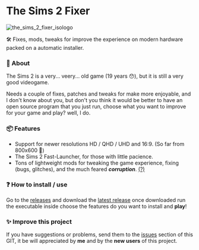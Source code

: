 
# The Sims 2 Fixer

![the_sims_2_fixer_isologo](https://github.com/wayfinderd/the_sims_2_fixer/assets/98564343/cfe4220c-9d84-4df0-96ac-69045c5355e7)

🛠 Fixes, mods, tweaks for improve the experience on modern hardware packed on a automatic installer.

### 📄 About
The Sims 2 is a very... veery... old game (19 years 😯), but it is still a very good videogame. 

Needs a couple of fixes, patches and tweaks for make more enjoyable, and I don't know about you, but don't you think it would be better to have an open source program that you just run, choose what you want to improve for your game and play? well, I do.

### 📦 Features
 - Support for newer resolutions HD / QHD / UHD and 16:9. (So far from 800x600 🤮)
 - The Sims 2 Fast-Launcher, for those with little pacience.
 - Tons of lightweight mods for tweaking the game experience, fixing (bugs, glitches), and the much feared ***corruption***. [(?)](https://github.com/wayfinderd/the_sims_2_fixer/blob/main/mod_list.md)
### ❓ How to install / use
Go to the [releases](https://github.com/wayfinderd/the_sims_2_fixer/releases) and download the [latest release](https://github.com/wayfinderd/the_sims_2_fixer/releases) once downloaded run the executable inside choose the features do you want to install and **play**! 

### ✨ Improve this project
If you have suggestions or problems, send them to the [issues](https://github.com/wayfinderd/the_sims_2_fixer/issues) section of this GIT, it be will appreciated by **me** and by the **new users** of this project.


	
